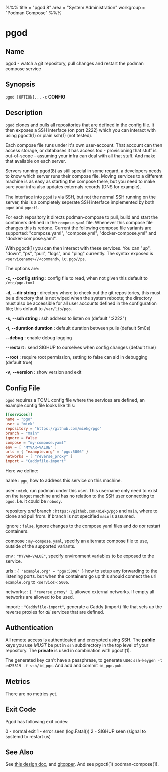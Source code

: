 %%%
title = "pgod 8"
area = "System Administration"
workgroup = "Podman Compose"
%%%

pgod
=====

## Name

pgod - watch a git repository, pull changes and restart the podman compose service

## Synopsis

`pgod [OPTION]...` `-c` **CONFIG**

## Description

`pgod` clones and pulls all repositories that are defined in the config file. It then exposes a SSH
interface (on port 2222) which you can interact with using pgoctl(1) or plain ssh(1) (not tested).

Each compose file runs under it's own user-account. That account can then access storage, or
databases it has access too - provisioning that stuff is out-of-scope - assuming your infra can deal
with all that stuff. And make that available on each server.

Servers running pgod(8) as still special in some regard, a developers needs to know which server
runs their compose file. Moving services to a different machine is as easy as starting the compose
there, but you need to make sure your infra also updates externals records (DNS for example).

The interface into `pgod` is via SSH, but not the normal SSH running on the server, this is a
completely seperate SSH interface implemented by both `pgod` and `pgoctl`.

For each repository it directs podman-compose to pull, build and start the containers defined in the
`compose.yaml` file. Whenever this compose file changes this is redone. Current the following
compose file variants are supported: "compose.yaml", "compose.yml", "docker-compose.yml" and
"docker-compose.yaml".

With pgoctl(1) you can then interact with these services. You can "up", "down", "ps", "pull",
"logs", and "ping" currently. The syntax exposed is `<servicename>//<command>`, i.e. `pgo//ps`.

The options are:

**-c, --config string**
:  config file to read, when not given this default to `/etc/pgo.toml`

**-d, --dir string**
:  directory where to check out the git repositories, this must be a directory that is not wiped
   when the system reboots; the directory must also be accessible for all user accounts defined
   in the configuration file; this default to `/var/lib/pgo`.

**-s, --ssh string**
:  ssh address to listen on (default ":2222")

**-t, --duration duration**
:  default duration between pulls (default 5m0s)

**--debug**
:  enable debug logging

**--restart**
:   send SIGHUP to ourselves when config changes (default true)

**--root**
:  require root permission, setting to false can aid in debugging (default true)

**-v**, **--version**
:  show version and exit

## Config File

`pgod` requires a TOML config file where the services are defined, an example config file looks like
this:

~~~ toml
[[services]]
name = "pgo"
user = "miek"
repository = "https://github.com/miekg/pgo"
branch = "main"
ignore = false
compose = "my-compose.yaml"
env = [ "MYVAR=VALUE" ]
urls = { "example.org" = "pgo:5006" }
networks = [ "reverse_proxy" ]
import = "Caddyfile-import"
~~~

Here we define:

name
: `pgo`, how to address this service on this machine.

user
: `miek`, run podman under this user. This username only need to exist on the target machine and has
no relation to the SSH user connecting to `pgod`. I.e. it could be `nobody`.

repository *and* branch
: `https://github.com/miekg/pgo` and `main`, where to clone and pull from. If branch is not
specified `main` is assumed.

ignore
: `false`, ignore changes to the compose yaml files and *do not* restart containers.

compose
: `my-compose.yaml`, specify an alternate compose file to use, outside of the supported variants.

env
: `"MYVAR=VALUE"`, specify environment variables to be exposed to the service.

urls
: `{ "example.org" = "pgo:5006" }` how to setup any forwarding to the listening ports.
but when the containers go up this should connect the url `example.org` to `<service>:5006`.

networks:
: `[ "reverse_proxy" ]`, allowed external networks. If empty all networks are allowed to be used.

import:
: `"Caddyfile-import"`, generate a Caddy (import) file that sets up the reverse proxies for *all*
services that are defined.

## Authentication

All remote access is authenticated and encrypted using SSH. The **public** keys you use *MUST* be
put in `ssh` subdirectory in the top level of your repository. The **private** is used in
combination with pgoctl(1).

The generated key can't have a passphrase, to generate use: `ssh-keygen -t ed25519 -f ssh/id_pgo`.
And add and commit `id_pgo.pub`.

## Metrics

There are no metrics yet.

## Exit Code

Pgod has following exit codes:

0 - normal exit
1 - error seen (log.Fatal())
2 - SIGHUP seen (signal to systemd to restart us)

## See Also

See [this design doc](https://miek.nl/2022/november/15/provisioning-services/), and
[gitopper](https://github.com/miekg/gitopper). And see pgoctl(1) podman-compose(1).

